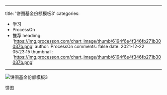 
---
title: '饼图基金份额模板3'
categories: 
 - 学习
 - ProcessOn
 - 推荐
headimg: 'https://img.processon.com/chart_image/thumb/6194f6e4f346fb271b30037b.png'
author: ProcessOn
comments: false
date: 2021-12-22 05:23:15
thumbnail: 'https://img.processon.com/chart_image/thumb/6194f6e4f346fb271b30037b.png'
---

<div>   
<img class="thumb" alt="饼图基金份额模板3" src="https://img.processon.com/chart_image/thumb/6194f6e4f346fb271b30037b.png" referrerpolicy="no-referrer">
<p>饼图</p>  
</div>
            
